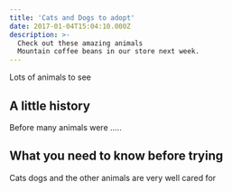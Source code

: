 ```yaml
---
title: 'Cats and Dogs to adopt'
date: 2017-01-04T15:04:10.000Z
description: >-
  Check out these amazing animals
  Mountain coffee beans in our store next week.
---
```


Lots of animals to see

## A little history

Before many animals were .....



## What you need to know before trying

Cats dogs and the other animals are very well cared for
